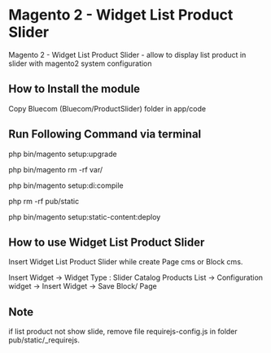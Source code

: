 # Magento 2 - Widget List Product Slider

Magento 2 - Widget List Product Slider - allow to display list product in slider with magento2 system configuration

How to Install the module
-------------------------
Copy Bluecom (Bluecom/ProductSlider) folder in app/code

Run Following Command via terminal
----------------------------------
php bin/magento setup:upgrade

php bin/magento rm -rf var/

php bin/magento setup:di:compile

php rm -rf pub/static

php bin/magento setup:static-content:deploy

How to use Widget List Product Slider
-------------------------------------
Insert Widget List Product Slider while create Page cms or Block cms.

Insert Widget -> Widget Type : Slider Catalog Products List -> Configuration widget -> Insert Widget -> Save Block/ Page

Note
----
if list product not show slide, remove file requirejs-config.js in folder pub/static/_requirejs.

